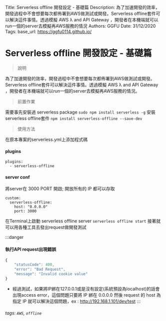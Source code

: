 Title: Serverless offline 開發設定 - 基礎篇
Description: 為了加速開發的效率，開發過程中不會想要每次都佈署到AWS做測試或開發。Serverless offline套件可以解決這件事情。透過模擬 AWS λ and API Gateway ，開發者在本機端就可以run一個的server去模擬再AWS服務的情況
Authors: GGFU
Date: 31/12/2020
Tags: 
base_url: https://ggfu0114.github.io/


# Serverless offline 開發設定 - 基礎篇
> 說明

為了加速開發的效率，開發過程中不會想要每次都佈署到AWS做測試或開發。Serverless offline套件可以解決這件事情。透過模擬 AWS λ and API Gateway ，開發者在本機端就可以run一個的server去模擬再AWS服務的情況。

> 前置作業

需要事先安裝過 serverless package
` sudo npm install serverless -g `
安裝serverless offline套件
` npm install serverless-offline --save-dev `

> 使用方法

在原本專案的serverless.yml上添加程式碼
#### plugins
```xml=
plugins:
  - serverless-offline
```
 
 
#### server conf
    
將server在 3000 PORT 開啟; 開放所有的 IP 都可以存取
```xml=
custom:
  serverless-offline:
    host: "0.0.0.0"
    port: 3000
```
    
 

在Terminal上啟動 serverless offline server
`serverless offline start`
接著就可以用各種工具去發出request做開發測試

:::danger

#### 執行API request出現錯誤


```javascript
{
    "statusCode": 400,
    "error": "Bad Request",
    "message": "Invalid cookie value"
}
```
- 經過測試，如果將IP綁在127.0.0.1或是沒有設定(系統預設為localhost)的話會出現access error，這個問題只要將 IP 綁在 0.0.0.0 然後 request 的 host 為指定 IP 就可以解決這個問題，ex : http://192.168.1.101/dev/test 
:::


###### tags: `AWS`, `offline`